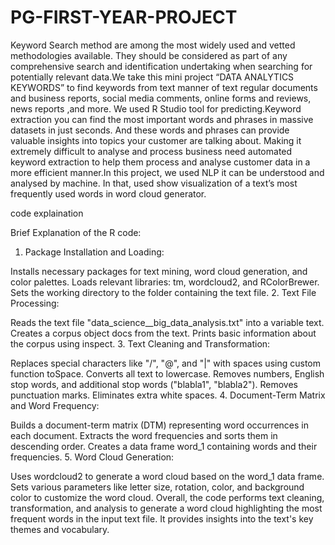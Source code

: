 # PG-FIRST-YEAR-PROJECT
Keyword Search method are among the most widely used and vetted methodologies available. They should be considered as part of any comprehensive search and identification undertaking 
when searching for potentially relevant  data.We take this mini project “DATA ANALYTICS KEYWORDS” to find keywords from text manner of text regular documents and business reports, 
social media comments, online forms and reviews, news reports ,and more. We used R Studio tool for predicting.Keyword extraction you can find the most important words and phrases
in massive datasets in just seconds. And these words and phrases can provide valuable insights into topics your customer are talking about. Making it extremely difficult to analyse
and process business need automated keyword extraction to help them process and analyse customer data in a more efficient manner.In this project, we used NLP it can be understood 
and analysed by machine. In that, used show visualization of a text’s most frequently used words in word cloud generator.


code explaination


Brief Explanation of the R code:
1. Package Installation and Loading:

Installs necessary packages for text mining, word cloud generation, and color palettes.
Loads relevant libraries: tm, wordcloud2, and RColorBrewer.
Sets the working directory to the folder containing the text file.
2. Text File Processing:

Reads the text file "data_science__big_data_analysis.txt" into a variable text.
Creates a corpus object docs from the text.
Prints basic information about the corpus using inspect.
3. Text Cleaning and Transformation:

Replaces special characters like "/", "@", and "|" with spaces using custom function toSpace.
Converts all text to lowercase.
Removes numbers, English stop words, and additional stop words ("blabla1", "blabla2").
Removes punctuation marks.
Eliminates extra white spaces.
4. Document-Term Matrix and Word Frequency:

Builds a document-term matrix (DTM) representing word occurrences in each document.
Extracts the word frequencies and sorts them in descending order.
Creates a data frame word_1 containing words and their frequencies.
5. Word Cloud Generation:

Uses wordcloud2 to generate a word cloud based on the word_1 data frame.
Sets various parameters like letter size, rotation, color, and background color to customize the word cloud.
Overall, the code performs text cleaning, transformation, and analysis to generate a word cloud highlighting the most frequent words in the input text file. It provides insights into the text's key themes and vocabulary.
